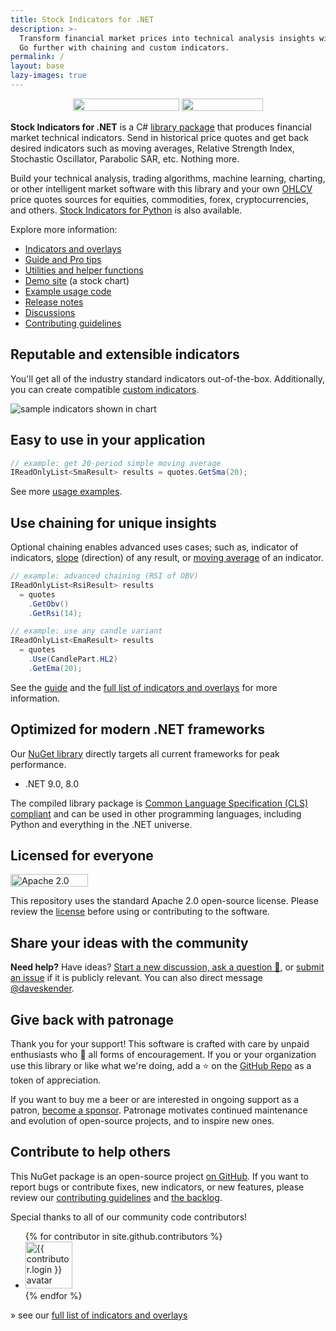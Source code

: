 ```yaml
---
title: Stock Indicators for .NET
description: >-
  Transform financial market prices into technical analysis insights with this best in class C# NuGet library.
  Go further with chaining and custom indicators.
permalink: /
layout: base
lazy-images: true
---
```


<p style="text-align:center;">
<a href="https://www.nuget.org/packages/Skender.Stock.Indicators" aria-label="Get the NuGet package." class="not-mobile"><img src="https://img.shields.io/nuget/v/skender.stock.indicators?logo=NuGet&label=NuGet%20Package&color=blue&cacheSeconds=259200" alt="" width="170" height="20" /></a>
<a href="https://www.nuget.org/packages/Skender.Stock.Indicators" aria-label="Read more about package downloads." class="not-mobile"><img src="https://img.shields.io/nuget/dt/skender.stock.indicators?logo=NuGet&label=Downloads&cacheSeconds=259200" alt="" width=130 height="20" /></a>
</p>

<h1 style="display:none;">{{ page.title }}</h1>

**Stock Indicators for .NET** is a C# [library package](https://www.nuget.org/packages/Skender.Stock.Indicators) that produces financial market technical indicators.  Send in historical price quotes and get back desired indicators such as moving averages, Relative Strength Index, Stochastic Oscillator, Parabolic SAR, etc.  Nothing more.

Build your technical analysis, trading algorithms, machine learning, charting, or other intelligent market software with this library and your own [OHLCV]({{site.baseurl}}/guide/#historical-quotes) price quotes sources for equities, commodities, forex, cryptocurrencies, and others.  [Stock Indicators for Python](https://python.stockindicators.dev/) is also available.

Explore more information:

- [Indicators and overlays]({{site.baseurl}}/indicators/#content)
- [Guide and Pro tips]({{site.baseurl}}/guide/#content)
- [Utilities and helper functions]({{site.baseurl}}/utilities/#content)
- [Demo site](https://charts.stockindicators.dev/) (a stock chart)
- [Example usage code]({{site.baseurl}}/examples/#content)
- [Release notes]({{site.github.repository_url}}/releases)
- [Discussions]({{site.github.repository_url}}/discussions)
- [Contributing guidelines]({{site.baseurl}}/contributing/#content)

## Reputable and extensible indicators

You'll get all of the industry standard indicators out-of-the-box.  Additionally, you can create compatible [custom indicators]({{site.baseurl}}/custom-indicators/#content).

![sample indicators shown in chart](examples.webp)

## Easy to use in your application

```csharp
// example: get 20-period simple moving average
IReadOnlyList<SmaResult> results = quotes.GetSma(20);
```

See more [usage examples]({{site.baseurl}}/guide/#example-usage).

## Use chaining for unique insights

Optional chaining enables advanced uses cases; such as, indicator of indicators, [slope]({{site.baseurl}}/indicators/Slope/#content) (direction) of any result, or [moving average]({{site.baseurl}}/indicators/#moving-average) of an indicator.

```csharp
// example: advanced chaining (RSI of OBV)
IReadOnlyList<RsiResult> results
  = quotes
    .GetObv()
    .GetRsi(14);

// example: use any candle variant
IReadOnlyList<EmaResult> results
  = quotes
    .Use(CandlePart.HL2)
    .GetEma(20);
```

See the [guide]({{site.baseurl}}/guide/#content) and the [full list of indicators and overlays]({{site.baseurl}}/indicators/#content) for more information.

## Optimized for modern .NET frameworks

Our [NuGet library](https://www.nuget.org/packages/Skender.Stock.Indicators) directly targets all current frameworks for peak performance.

- .NET 9.0, 8.0

The compiled library package is [Common Language Specification (CLS) compliant](https://docs.microsoft.com/en-us/dotnet/standard/common-type-system) and can be used in other programming languages, including Python and everything in the .NET universe.

## Licensed for everyone

<a href="https://opensource.org/licenses/Apache-2.0"><img src="https://img.shields.io/badge/License-Apache%202.0-blue.svg?style=flat-square&cacheSeconds=259200" alt="Apache 2.0 license badge" width="124" height="20" class="lazyload" /></a>

This repository uses the standard Apache 2.0 open-source license.  Please review the [license](https://opensource.org/licenses/Apache-2.0) before using or contributing to the software.

## Share your ideas with the community

**Need help?**  Have ideas?  [Start a new discussion, ask a question &#128172;]({{site.github.repository_url}}/discussions), or [submit an issue]({{site.github.repository_url}}/issues) if it is publicly relevant.  You can also direct message [@daveskender](https://twitter.com/messages/compose?recipient_id=27475431).

## Give back with patronage

Thank you for your support!  This software is crafted with care by unpaid enthusiasts who &#128150; all forms of encouragement.  If you or your organization use this library or like what we're doing, add a &#11088; on the [GitHub Repo]({{site.github.repository_url}}) as a token of appreciation.

If you want to buy me a beer or are interested in ongoing support as a patron, [become a sponsor](https://github.com/sponsors/facioquo).  Patronage motivates continued maintenance and evolution of open-source projects, and to inspire new ones.

## Contribute to help others

This NuGet package is an open-source project [on GitHub](https://github.com/DaveSkender/Stock.Indicators).  If you want to report bugs or contribute fixes, new indicators, or new features, please review our [contributing guidelines]({{site.baseurl}}/contributing/#content) and [the backlog](https://github.com/users/DaveSkender/projects/1).

Special thanks to all of our community code contributors!

<ul class="list-style-none">
{% for contributor in site.github.contributors %}
  <li class="d-inline-block">
     <a href="{{ contributor.html_url }}" width="75" height="75"><img data-src="{{ contributor.avatar_url }}&s=75" width="75" height="75" class="circle lazyload" alt="{{ contributor.login }} avatar" /></a>
  </li>
{% endfor %}
</ul>

&#187; see our [full list of indicators and overlays]({{site.baseurl}}/indicators/#content)
